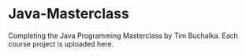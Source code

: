 # Java-Masterclass
Completing the Java Programming Masterclass by Tim Buchalka. 
Each course project is uploaded here.

